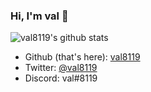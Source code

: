 ### Hi, I'm val 👋

![val8119's github stats](https://github-readme-stats.vercel.app/api?username=val8119&theme=dracula&show_icons=true)

 - Github (that's here): [val8119](https://github.com/val8119)
 - Twitter: [@val8119](https://twitter.com/val8119)
 - Discord: val#8119
